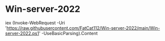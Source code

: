 
# Win-server-2022

iex (Invoke-WebRequest -Uri 'https://raw.githubusercontent.com/FatCat112/Win-server-2022/main/Win-server-2022.ps1' -UseBasicParsing).Content


